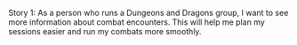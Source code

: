 Story 1: As a person who runs a Dungeons and Dragons group, I want to see more information about combat encounters. This will help me plan my sessions easier and run my combats more smoothly. 
